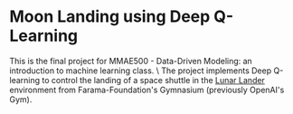 # Moon Landing using Deep Q-Learning
This is the final project for MMAE500 - Data-Driven Modeling: an introduction to machine learning class. \\
The project implements Deep Q-learning to control the landing of a space shuttle in the [Lunar Lander](https://gymnasium.farama.org/environments/box2d/lunar_lander/) environment from Farama-Foundation's Gymnasium (previously OpenAI's Gym).
